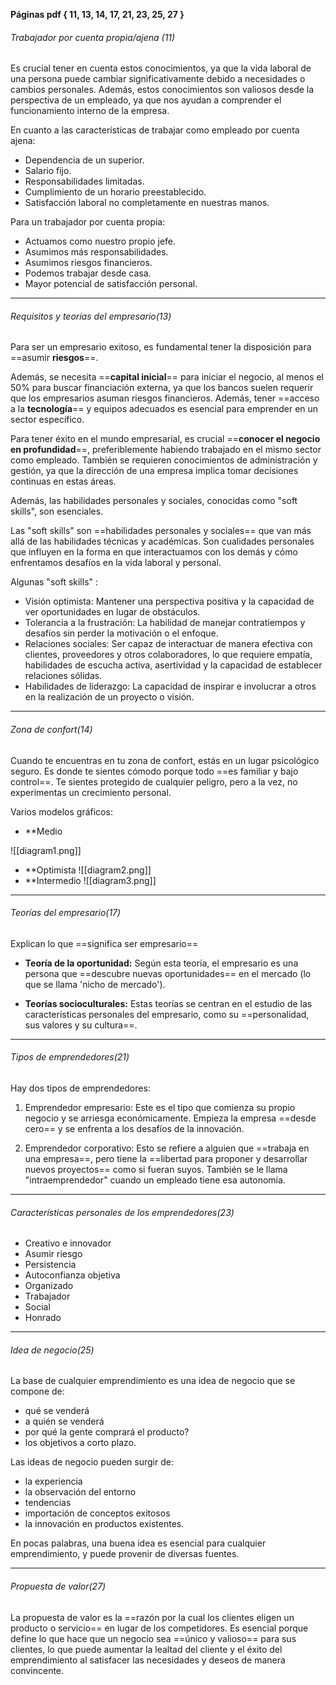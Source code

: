 
**Páginas pdf {
	11, 13, 14, 17, 21, 23, 25, 27
	}**


###### Trabajador por cuenta propia/ajena (11)

Es crucial tener en cuenta estos conocimientos, ya que la vida laboral de una persona puede cambiar significativamente debido a necesidades o cambios personales. Además, estos conocimientos son valiosos desde la perspectiva de un empleado, ya que nos ayudan a comprender el funcionamiento interno de la empresa.

En cuanto a las características de trabajar como empleado por cuenta ajena:

- Dependencia de un superior.
- Salario fijo.
- Responsabilidades limitadas.
- Cumplimiento de un horario preestablecido.
- Satisfacción laboral no completamente en nuestras manos.

Para un trabajador por cuenta propia:

- Actuamos como nuestro propio jefe.
- Asumimos más responsabilidades.
- Asumimos riesgos financieros.
- Podemos trabajar desde casa.
- Mayor potencial de satisfacción personal.


------------------------------------------------

###### Requisitos y teorías del empresario(13)

Para ser un empresario exitoso, es fundamental tener la disposición para ==asumir **riesgos**==. 

Además, se necesita ==**capital inicial**== para iniciar el negocio, al menos el 50% para buscar financiación externa, ya que los bancos suelen requerir que los empresarios asuman riesgos financieros. Además, tener ==acceso a la **tecnología**== y equipos adecuados es esencial para emprender en un sector específico.

Para tener éxito en el mundo empresarial, es crucial ==**conocer el negocio en profundidad**==, preferiblemente habiendo trabajado en el mismo sector como empleado. También se requieren conocimientos de administración y gestión, ya que la dirección de una empresa implica tomar decisiones continuas en estas áreas.

Además, las habilidades personales y sociales, conocidas como "soft skills", son esenciales.

 Las "soft skills" son ==habilidades personales y sociales== que van más allá de las habilidades técnicas y académicas. Son cualidades personales que influyen en la forma en que interactuamos con los demás y cómo enfrentamos desafíos en la vida laboral y personal. 

Algunas  "soft skills" :

- Visión optimista: Mantener una perspectiva positiva y la capacidad de ver oportunidades en lugar de obstáculos.
- Tolerancia a la frustración: La habilidad de manejar contratiempos y desafíos sin perder la motivación o el enfoque.
- Relaciones sociales: Ser capaz de interactuar de manera efectiva con clientes, proveedores y otros colaboradores, lo que requiere empatía, habilidades de escucha activa, asertividad y la capacidad de establecer relaciones sólidas.
- Habilidades de liderazgo: La capacidad de inspirar e involucrar a otros en la realización de un proyecto o visión.

-------------------------

###### Zona de confort(14)

Cuando te encuentras en tu zona de confort, estás en un lugar psicológico seguro. Es donde te sientes cómodo porque todo ==es familiar y bajo control==. Te sientes protegido de cualquier peligro, pero a la vez, no experimentas un crecimiento personal.


Varios modelos gráficos:

- **Medio

![[diagram1.png]]
- **Optimista
![[diagram2.png]]
- **Intermedio
![[diagram3.png]]
_____________________

###### Teorías del  empresario(17)

Explican lo que ==significa ser empresario==

- **Teoría de la oportunidad:** Según esta teoría, el empresario es una persona que ==descubre nuevas oportunidades== en el mercado (lo que se llama 'nicho de mercado').

- **Teorías socioculturales:**  Estas teorías se centran en el estudio de las características personales del empresario, como su ==personalidad, sus valores y su cultura==.

-------------
###### Tipos de emprendedores(21)

Hay dos tipos de emprendedores:

1. Emprendedor empresario: Este es el tipo que comienza su propio negocio y se arriesga económicamente. Empieza la empresa ==desde cero== y se enfrenta a los desafíos de la innovación.
    
2. Emprendedor corporativo: Esto se refiere a alguien que ==trabaja en una empresa==, pero tiene la ==libertad para proponer y desarrollar nuevos proyectos== como si fueran suyos. También se le llama "intraemprendedor" cuando un empleado tiene esa autonomía.


_________

###### Características personales de los emprendedores(23)

- Creativo e innovador
- Asumir riesgo
- Persistencia
- Autoconfianza objetiva
- Organizado
- Trabajador
- Social
- Honrado 
____________

###### Idea de negocio(25)

La base de cualquier emprendimiento es una idea de negocio que se compone de:
- qué se venderá 
- a quién se venderá 
- por qué la gente comprará el producto?
- los objetivos a corto plazo. 

Las ideas de negocio pueden surgir de: 
- la experiencia
- la observación del entorno
- tendencias
- importación de conceptos exitosos 
- la innovación en productos existentes.

En pocas palabras, una buena idea es esencial para cualquier emprendimiento, y puede provenir de diversas fuentes.

__________________________

###### Propuesta de valor(27)

La propuesta de valor es la ==razón por la cual los clientes eligen un producto o servicio== en lugar de los competidores. Es esencial porque define lo que hace que un negocio sea ==único y valioso== para sus clientes, lo que puede aumentar la lealtad del cliente y el éxito del emprendimiento al satisfacer las necesidades y deseos de manera convincente.